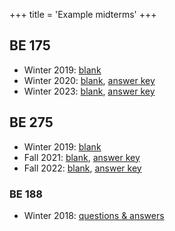 +++
title = 'Example midterms'
+++

## BE 175

- Winter 2019: [blank](../ex-midterm-files/19W.pdf)
- Winter 2020: [blank](../ex-midterm-files/20W.pdf), [answer key](../ex-midterm-files/20W-key.pdf)
- Winter 2023: [blank](../ex-midterm-files/23W.pdf), [answer key](../ex-midterm-files/23W-key.pdf)

## BE 275

- Winter 2019: [blank](../ex-midterm-files/19W.pdf)
- Fall 2021: [blank](../ex-midterm-files/F21.pdf), [answer key](../ex-midterm-files/F21-key.pdf)
- Fall 2022: [blank](../ex-midterm-files/F22.pdf), [answer key](../ex-midterm-files/F22-key.pdf)

### BE 188

- Winter 2018: [questions & answers](../ex-midterm-files/18W.pdf)
